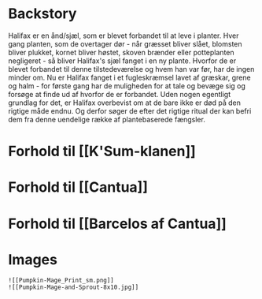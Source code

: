 # Backstory
Halifax er en ånd/sjæl, som er blevet forbandet til at leve i planter. Hver gang planten, som de overtager dør - når græsset bliver slået, blomsten bliver plukket, kornet bliver høstet, skoven brænder eller potteplanten negligeret - så bliver Halifax's sjæl fanget i en ny plante. Hvorfor de er blevet forbandet til denne tilstedeværelse og hvem han var før, har de ingen minder om.
Nu er Halifax fanget i et fugleskræmsel lavet af græskar, grene og halm - for første gang har de muligheden for at tale og bevæge sig og forsøge at finde ud af hvorfor de er forbandet.
Uden nogen egentligt grundlag for det, er Halifax overbevist om at de bare ikke er død på den rigtige måde endnu. Og derfor søger de efter det rigtige ritual der kan befri dem fra denne uendelige række af plantebaserede fængsler.

# Forhold til [[K'Sum-klanen]]

# Forhold til [[Cantua]]

# Forhold til [[Barcelos af Cantua]]

# Images
	![[Pumpkin-Mage_Print_sm.png]]
	![[Pumpkin-Mage-and-Sprout-8x10.jpg]]



